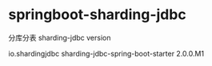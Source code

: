 # springboot-sharding-jdbc
分库分表
sharding-jdbc version 

<dependency>
      <groupId>io.shardingjdbc</groupId>
      <artifactId>sharding-jdbc-spring-boot-starter</artifactId>
      <version>2.0.0.M1</version>
</dependency>
